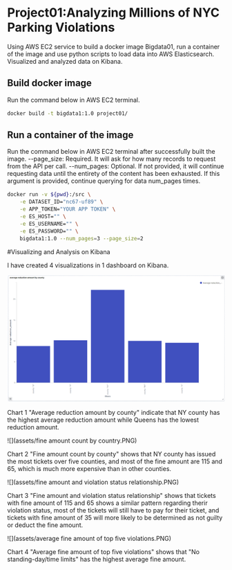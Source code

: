 # Project01:Analyzing Millions of NYC Parking Violations

Using AWS EC2 service to build a docker image Bigdata01, run a container of the image and use python scripts to load data into AWS Elasticsearch. Visualized and analyzed data on Kibana.

## Build docker image

Run the command below in AWS EC2 terminal.

```bash
docker build -t bigdata1:1.0 project01/
```

## Run a container of the image

Run the command below in AWS EC2 terminal after successfully built the image. 
--page_size: Required. It will ask for how many records to request from the API per call.
--num_pages: Optional. If not provided, it will continue requesting data until the entirety of the content has been exhausted. If this argument is provided, continue querying for data num_pages times.

```bash
docker run -v ${pwd}:/src \
	-e DATASET_ID="nc67-uf89" \
	-e APP_TOKEN="YOUR APP TOKEN" \
	-e ES_HOST="" \
	-e ES_USERNAME="" \
	-e ES_PASSWORD="" \
	bigdata1:1.0 --num_pages=3 --page_size=2
```

#Visualizing and Analysis on Kibana

I have created 4 visualizations in 1 dashboard on Kibana. 

<img src='assets/average reduction amount by country.PNG'>

Chart 1 "Average reduction amount by county" indicate that NY county has the highest average reduction amount while Queens has the lowest reduction amount.

![](assets/fine amount count by country.PNG)

Chart 2 "Fine amount count by county" shows that NY county has issued the most tickets over five counties, and most of the fine amount are 115 and 65, which is much more expensive than in other counties.

![](assets/fine amount and violation status relationship.PNG)

Chart 3 "Fine amount and violation status relationship" shows that tickets with fine amount of 115 and 65 shows a similar pattern regarding  therir violation status, most of the tickets will still have to pay for their ticket, and tickets with fine amount of 35 will more likely to be determined as not guilty or deduct the fine amount.

![](assets/average fine amount of top five violations.PNG)

Chart 4 "Average fine amount of top five violations" shows that "No standing-day/time limits" has the highest average fine amount.
